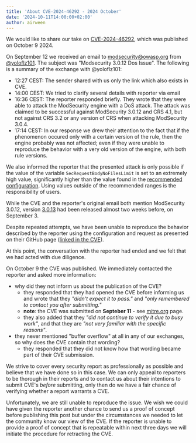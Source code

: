 ```yaml
---
title: 'About CVE-2024-46292 - 2024 October'
date: '2024-10-11T14:00:00+02:00'
author: airween
---
```


We would like to share our take on [CVE-2024-46292](https://cve.mitre.org/cgi-bin/cvename.cgi?name=2024-46292), which was published on October 9 2024.

<!--more-->

On September 12 we received an email to modsecurity@owasp.org from [@yoloflz101](https://github.com/yoloflz101). The subject was "Modsecurity 3.0.12 Dos Issue". The following is a summary of the exchange with @yoloflz101:

* 12:27 CEST: The sender shared with us only the link which also exists in CVE.
* 14:00 CEST: We tried to clarify several details with reporter via email
* 16:36 CEST: The reporter responded briefly. They wrote that they were able to attack the ModSecurity engine with a DoS attack. The attack was claimed to be successful against ModSecurity 3.0.12 and CRS 4.1, but not against CRS 3.2 or any version of CRS when attacking ModSecurity 3.0.4.
* 17:14 CEST: In our response we drew their attention to the fact that if the phenomenon occured only with a certain version of the rule, then the engine probably was not affected; even if they were unable to reproduce the behavior with a very old version of the engine, with both rule versions.

We also informed the reporter that the presented attack is only possible if the value of the variable `SecRequestBodyNoFilesLimit` is set to an extremely high value, significantly higher than the value found in the [recommended configuration](https://github.com/owasp-modsecurity/ModSecurity/blob/5f44383236b94ef8066529861d0b4d603f9b3bcb/modsecurity.conf-recommended#L46). Using values outside of the recommended ranges is the responsibility of users.

While the CVE and the reporter's original email both mention ModSecurity 3.0.12, version [3.0.13](https://github.com/owasp-modsecurity/ModSecurity/releases/tag/v3.0.13) had been released almost two weeks before, on September 3.

Despite repeated attempts, we have been unable to reproduce the behavior described by the reporter using the configuration and request as presented on their GitHub page ([linked in the CVE](https://github.com/yoloflz101/yoloflz/blob/main/README.md)).

At this point, the conversation with the reporter had ended and we felt that we had acted with due diligence.

On October 9 the CVE was published. We immediately contacted the reporter and asked more information:

* why did they not inform us about the publication of the CVE?
  * they responded that they had opened the CVE before informing us and wrote that they _"didn't expect it to pass."_ and _"only remembered to contact you after submitting."_
  * **note**: the CVE was submitted on **Septeber 11** - see [mitre.org](https://cve.mitre.org/cgi-bin/cvename.cgi?name=2024-46292) page.
  * they also added that they _"did not continue to verify it due to busy work"_, and that they are _"not very familiar with the specific reasons"_.
* they never mentioned "buffer overflow" at all in any of our exchanges, so why does the CVE contain that wording?
  * they responded that they did not know how that wording became part of their CVE submission.

We strive to cover every security report as professionally as possible and believe that we have done so in this case. We can only appeal to reporters to be thorough in their reports and to contact us about their intentions to submit CVE's _before_ submitting, only then do we have a fair chance of verifying whether a report warrants a CVE.

Unfortunately, we are still unable to reproduce the issue. We wish we could have given the reporter another chance to send us a proof of concept before publishing this post but under the circumstances we needed to let the community know our view of the CVE. If the reporter is unable to provide a proof of concept that is repeatable within next three days we will initiate the procedure for retracting the CVE.

